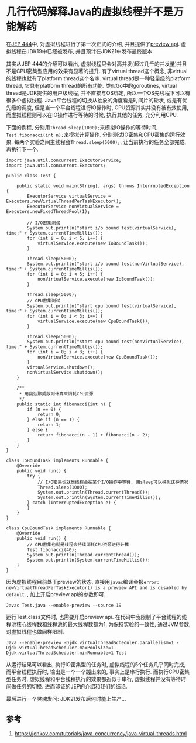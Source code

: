 # 几行代码解释Java的虚拟线程并不是万能解药

在[JEP 444](https://openjdk.org/jeps/444)中, 对虚拟线程进行了第一次正式的介绍, 并且提供了[preview api](https://openjdk.org/jeps/12). 虚拟线程在JDK19中已经被发布, 并且预计在JDK21中发布最终版本.

其实从JEP 444的介绍可以看出, 虚拟线程只会对高并发(超过几千的并发量)并且不是CPU密集型应用的效果有显著的提升. 有了virtual thread这个概念, 非virtual的线程也就有了platform thread这个名字. virtual thread是一种轻量级的platform thread, 它具有platform thread的所有功能. 类似Go中的goroutines, virtual thread是JDK提供的用户级线程, 并不直接与OS绑定, 所以一个OS先线程下可以有很多个虚拟线程. Java平台线程的切换从抽象的角度看是时间片的轮状, 或是有优先级的调度, 但是当一个平台线程进行IO操作时, CPU资源其实并没有被有效使用, 而虚拟线程则可以在IO操作进行等待的时候, 执行其他的任务, 充分利用CPU.

下面的例程, 分别用`Thread.sleep(1000);`来模拟IO操作的等待时间, `Test.fibonacci(int n);`来模拟计算操作. 分别测试IO密集和CPU密集的运行效果. 每两个实验之间主线程会`Thread.sleep(5000);`, 让当前执行的任务全部完成, 再执行下一个.
```
import java.util.concurrent.ExecutorService;
import java.util.concurrent.Executors;

public class Test {

    public static void main(String[] args) throws InterruptedException {
        ExecutorService virtualService = Executors.newVirtualThreadPerTaskExecutor();
        ExecutorService nonVirtualService = Executors.newFixedThreadPool(1);
        
        // I/O密集测试
        System.out.println("start i/o bound test(virtualService), time:" + System.currentTimeMillis());
        for (int i = 0; i < 5; i++) {
            virtualService.execute(new IoBoundTask());
        }

        Thread.sleep(5000);
        System.out.println("start i/o bound test(nonVirtualService), time:" + System.currentTimeMillis());
        for (int i = 0; i < 5; i++) {
            nonVirtualService.execute(new IoBoundTask());
        }

        Thread.sleep(5000);
        // CPU密集测试
        System.out.println("start cpu bound test(virtualService), time:" + System.currentTimeMillis());
        for (int i = 0; i < 3; i++) {
            virtualService.execute(new CpuBoundTask());
        }

        Thread.sleep(5000);
        System.out.println("start cpu bound test(nonVirtualService), time:" + System.currentTimeMillis());
        for (int i = 0; i < 3; i++) {
            nonVirtualService.execute(new CpuBoundTask());
        }
        virtualService.shutdown();
        nonVirtualService.shutdown();
    }

    /**
     * 用斐波那契数列计算来消耗CPU资源
     */
    public static int fibonacci(int n) {
        if (n == 0) {
            return 0;
        } else if (n == 1) {
            return 1;
        } else {
            return fibonacci(n - 1) + fibonacci(n - 2);
        }
    }
}

class IoBoundTask implements Runnable {
    @Override
    public void run() {
        try {
            // I/O密集也就是线程会在某个I/O操作中等待, 用sleep可以模拟这种情况
            Thread.sleep(1000);
            System.out.println(Thread.currentThread());
            System.out.println(System.currentTimeMillis());
        } catch (InterruptedException e) {
        }
    }
}

class CpuBoundTask implements Runnable {
    @Override
    public void run() {
        // CPU密集也就是线程会持续消耗CPU资源进行计算
        Test.fibonacci(40);
        System.out.println(Thread.currentThread());
        System.out.println(System.currentTimeMillis());
    }
}
```

因为虚拟线程目前处于preview的状态, 直接用`javac`编译会报`error: newVirtualThreadPerTaskExecutor() is a preview API and is disabled by default.`, 加上开启preview api的参数即可.
```
Javac Test.java --enable-preview --source 19
```

运行Test.class文件时, 也需要开启preview api. 在代码中我限制了平台线程的线程池核心线程数和线程池的最大线程数都为1, 为保持实验的一致性, 通过JVM参数, 对虚拟线程也做同样限制.
```
Java --enable-preview -Djdk.virtualThreadScheduler.parallelism=1 -Djdk.virtualThreadScheduler.maxPoolSize=1 -Djdk.virtualThreadScheduler.minRunnable=1 Test
```

从运行结果可以看出, 执行IO密集型的任务时, 虚拟线程的5个任务几乎同时完成, 而平台线程执行时, 输出是一个一个蹦出来的, 事实上是串行执行. 而执行CPU密集型任务时, 虚拟线程和平台线程执行的效果都近似于串行, 虚拟线程并没有等待时间做任务的切换. 进而印证的JEP的介绍和我们的结论.

最后进行一个灵魂发问: JDK21发布后何时能上生产...

## 参考
1. https://jenkov.com/tutorials/java-concurrency/java-virtual-threads.html